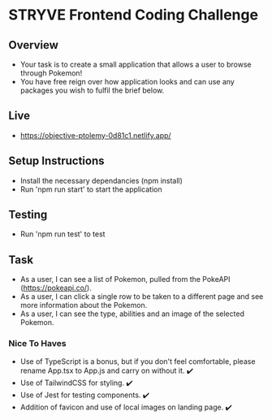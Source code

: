 # STRYVE Frontend Coding Challenge

## Overview

- Your task is to create a small application that allows a user to browse through Pokemon!
- You have free reign over how application looks and can use any packages you wish to fulfil the brief below.
## Live
- https://objective-ptolemy-0d81c1.netlify.app/
## Setup Instructions

- Install the necessary dependancies (npm install)
- Run 'npm run start' to start the application

## Testing

- Run 'npm run test' to test

## Task

- As a user, I can see a list of Pokemon, pulled from the PokeAPI (https://pokeapi.co/).
- As a user, I can click a single row to be taken to a different page and see more information about the Pokemon.
- As a user, I can see the type, abilities and an image of the selected Pokemon.

### Nice To Haves

- Use of TypeScript is a bonus, but if you don't feel comfortable, please rename App.tsx to App.js and carry on without it. ✔️
- Use of TailwindCSS for styling. ✔️
- Use of Jest for testing components. ✔️
- Addition of favicon and use of local images on landing page. ✔️
